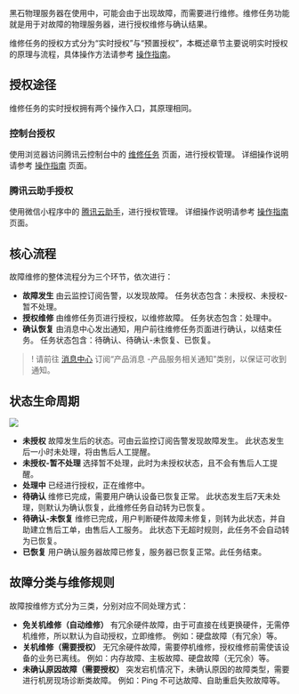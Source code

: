 黑石物理服务器在使用中，可能会由于出现故障，而需要进行维修。维修任务功能就是用于对故障的物理服务器，进行授权维修与确认结果。

维修任务的授权方式分为“实时授权”与“预置授权”，本概述章节主要说明实时授权的原理与流程，具体操作方法请参考 [操作指南](https://cloud.tencent.com/document/product/386/18189)。

## 授权途径
维修任务的实时授权拥有两个操作入口，其原理相同。

### 控制台授权
使用浏览器访问腾讯云控制台中的 [维修任务](https://console.cloud.tencent.com/cpm/repairTask) 页面，进行授权管理。
详细操作说明请参考 [操作指南](https://cloud.tencent.com/document/product/386/18189) 页面。

### 腾讯云助手授权
使用微信小程序中的 [腾讯云助手](https://cloud.tencent.com/product/tca)，进行授权管理。
详细操作说明请参考 [操作指南](https://cloud.tencent.com/document/product/386/18189) 页面。

## 核心流程
故障维修的整体流程分为三个环节，依次进行：
- **故障发生**
由云监控订阅告警，以发现故障。
任务状态包含：未授权、未授权-暂不处理。
- **授权维修**
由维修任务页进行授权，以维修故障。
任务状态包含：处理中。
- **确认恢复**
由消息中心发出通知，用户前往维修任务页面进行确认，以结束任务。
任务状态包含：待确认、待确认-未恢复、已恢复。

>! 请前往 [消息中心](https://console.cloud.tencent.com/messageCenter/messageConfig) 订阅“产品消息 -产品服务相关通知”类别，以保证可收到通知。
>


## 状态生命周期
![](https://main.qcloudimg.com/raw/aaa1046dfd57e35ed0b977d50face139.png)

- **未授权**
故障发生后的状态。可由云监控订阅告警发现故障发生。
此状态发生后一小时未处理，将由售后人工提醒。
- **未授权-暂不处理**
选择暂不处理，此时为未授权状态，且不会有售后人工提醒。
- **处理中**
已经进行授权，正在维修中。
- **待确认**
维修已完成，需要用户确认设备已恢复正常。
此状态发生后7天未处理，则默认为确认恢复，此维修任务自动转为已恢复。
- **待确认-未恢复**
维修已完成，用户判断硬件故障未修复，则转为此状态，并自助建立售后工单，由售后人工服务。
此状态下无超时规则，此任务不会自动转为已恢复。
- **已恢复**
用户确认服务器故障已修复，服务器已恢复正常。此任务结束。

## 故障分类与维修规则
故障按维修方式分为三类，分别对应不同处理方式：
- **免关机维修（自动维修）**
有冗余硬件故障，由于可直接在线更换硬件，无需停机维修，所以默认为自动授权，立即维修。
例如：硬盘故障（有冗余）等。
- **关机维修（需要授权）**
无冗余硬件故障，需要停机维修，授权维修前需使该设备的业务已离线。
例如：内存故障、主板故障、硬盘故障（无冗余）等。
- **未确认原因故障（需要授权）**
突发宕机情况下，未确认原因的故障类型，需要进行机房现场诊断类故障。
例如：Ping 不可达故障、自助重启失败故障等。
